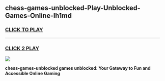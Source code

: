 
## chess-games-unblocked-Play-Unblocked-Games-Online-lh1md
<h3>
<a href="https://premium76.site?title=chess-games-unblocked&ref=24A">CLICK TO PLAY</a></h3>
<hr>

<h3>
<a href="https://premium76.site?title=chess-games-unblocked&ref=24A">CLICK 2 PLAY</a>
  
</h3>

<a href="https://premium76.site?title=chess-games-unblocked&ref=24A"><img src="https://clearcache.store/games.png"></a>


**chess-games-unblocked games unblocked: Your Gateway to Fun and Accessible Online Gaming**
